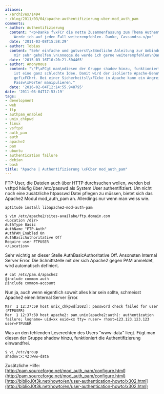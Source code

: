 ```yaml
---
aliases:
- /archives/1494
- /blog/2011/03/04/apache-authentifizierung-uber-mod_auth_pam
comments:
- author: Authentifizierung
  content: "<p>Danke f\xFCr die nette Zusammenfassung zum Thema Authentifizierung.
    Werde ich auf jeden Fall weiterempfehlen. Danke, Cassandra.</p>"
  date: '2011-03-08T15:58:29'
- author: Tobias
  content: "Sehr einfache und gutverst\xE4ndliche Anleitung zur Anbindung von pam.\nHat
    mir sehr geholfen.\n\nnoqqe.de werde ich gerne weiterempfehlen\nDanke, Tobias."
  date: '2015-03-16T10:20:21.504465'
- author: Anonymous
  content: "\"F\xFCgt man\ndiesen der Gruppe shadow hinzu, funktioniert die Authentifizierung\neinwandfrei.\"\n\nDas
    ist eine ganz schlechte Idee. Damit wird der isolierte Apache-Benutzer ad absurdum
    gef\xFChrt. Bei einer Sicherheitsl\xFCcke in Apache kann ein Angreifer die gesamten
    Passw\xF6rter manipulieren."
  date: '2016-02-04T12:14:55.948795'
date: '2011-03-04T17:53:19'
tags:
- development
- web
- ftp
- authpam_enabled
- unix_chkpwd
- linux
- vsftpd
- auth_pam
- auth
- apache2
- pam
- ubuntu
- authentication failure
- debian
- bash
title: "Apache | Authentifizierung \xFCber mod_auth_pam"
---
```


FTP-User, die Dateien auch über HTTP durchsuchen wollen, werden bei vsftpd
häufig über /etc/passwd als System User authentifiziert. Um nicht noch eine
zusätzliche htpasswd Datei pflegen zu müssen, bietet sich das Apache2 Modul
mod_auth_pam an. Allerdings nur wenn man weiss wie.

```
aptitude install libapache2-mod-auth-pam
```

```
$ vim /etc/apache2/sites-availabe/ftp.domain.com
<Location /dir>
AuthType Basic
AuthName "FTP-Auth"
AuthPAM_Enabled On
AuthBasicAuthoritative Off
Require user FTPUSER
</Location>
```

Sehr wichtig an dieser Stelle AuthBasicAuthoritative Off. Ansonsten
Internal Server Error. Die Schnittstelle mit der sich Apache2 gegen PAM
anmeldet, wird automatisch definiert.

```
# cat /etc/pam.d/apache2
@include common-auth
@include common-account
```

Nun ja, auch wenn eigentlich soweit alles klar sein sollte, schmeisst
Apache2 einen Internal Server Error.

```
Mar  1 12:37:59 host unix_chkpwd[2682]: password check failed for user (FTPUSER)
Mar  1 12:37:59 host apache2: pam_unix(apache2:auth): authentication  failure; logname= uid=xx euid=xx tty= ruser= rhost=123.123.123.123   user=FTPUSER
```

Was an den fehlenden Leserechten des Users "www-data" liegt. Fügt man
diesen der Gruppe shadow hinzu, funktioniert die Authentifizierung
einwandfrei.

```
$ vi /etc/group
shadow:x:42:www-data
```

Zusätzliche Hilfe:
[http://pam.sourceforge.net/mod_auth_pam/configure.html](http://pam.sourceforge.net/mod_auth_pam/configure.html)
[http://biblio.l0t3k.net/howto/en/user-authentication-howto/x302.html](http://biblio.l0t3k.net/howto/en/user-authentication-howto/x302.html)

